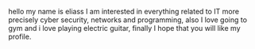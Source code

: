 hello 
my name is eliass I am interested in everything related to IT more precisely cyber security, networks and programming,
also I love going to gym and i love playing electric guitar,
finally I hope that you will like my profile.
